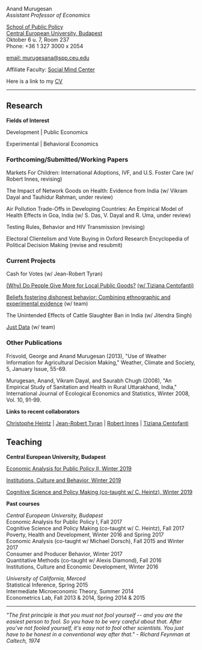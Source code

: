 Anand Murugesan   
*Assistant Professor of Economics*

[School of Public Policy](https://people.ceu.edu/anand_murugesan)<br/>
[Central European University, Budapest](https://www.ceu.edu/)<br/>
Oktober 6 u. 7, Room 237<br/>
Phone: +36 1 327 3000 x 2054

[email: murugesana@spp.ceu.edu](murugesana@spp.ceu.edu)

Affiliate Faculty: [Social Mind Center](https://socialmind.ceu.edu/affiliates)

Here is a link to my [CV](cvFeb2019AMurugesan.pdf)

---

## Research 

**Fields of Interest**

Development  | Public Economics

Experimental | Behavioral Economics 

### Forthcoming/Submitted/Working Papers 
Markets For Children: International Adoptions, IVF, and U.S. Foster Care (w/ Robert Innes, revising)

The Impact of Network Goods on Health: Evidence from India (w/ Vikram Dayal and Tauhidur Rahman, under review)

Air Pollution Trade-Offs in Developing Countries: An Empirical Model of Health Effects in Goa, India (w/ S. Das, V. Dayal and R. Uma, under review)

Testing Rules, Behavior and  HIV Transmission (revising)

Electoral Clientelism and Vote Buying  in Oxford Research Encyclopedia of Political Decision Making (revise and resubmit)

### Current Projects
Cash for Votes (w/ Jean-Robert Tyran)

[(Why) Do People Give More for Local Public Goods?](https://sozialmarie.org/index.php/sk/projects/7826) [(w/ Tiziana Centofanti)](https://people.ceu.edu/tiziana_centofanti)

[Beliefs fostering dishonest behavior: Combining ethnographic and experimental evidence](https://www.ceu.edu/iti/projects/BFD) (w/ team)

The Unintended Effects of Cattle Slaughter Ban in India (w/ Jitendra Singh)

[Just Data](https://www.ceu.edu/project/just-data) (w/ team)

### Other Publications
Frisvold, George and Anand Murugesan (2013), "Use of Weather Information for Agricultural Decision Making," Weather, Climate and Society, 5, January Issue, 55-69.

Murugesan, Anand, Vikram Dayal, and Saurabh Chugh (2008), "An Empirical Study of Sanitation and Health in Rural Uttarakhand, India," International Journal of Ecological Economics and Statistics, Winter 2008, Vol. 10, 91-99.

**Links to recent collaborators**


 [Christophe Heintz](https://people.ceu.edu/christophe_heintz) | [Jean-Robert Tyran](https://homepage.univie.ac.at/jean-robert.tyran/index.html) | [Robert Innes](https://robinnes.weebly.com/) | [Tiziana Centofanti](https://people.ceu.edu/tiziana_centofanti)



## Teaching

**Central European University, Budapest**

[Economic Analysis for Public Policy II, Winter 2019](https://courses.ceu.edu/courses/economic-analysis-public-policy-ii-0)

[Institutions, Culture and Behavior, Winter 2019](https://courses.ceu.edu/courses/institutions-culture-and-development)

[Cognitive Science and Policy Making (co-taught w/ C. Heintz), Winter 2019](https://courses.ceu.edu/courses/cognitive-science-and-policy-making)

**Past courses**

*Central European University, Budapest*<br/>
Economic Analysis for Public Policy I, Fall 2017<br/>
Cognitive Science and Policy Making (co-taught w/ C. Heintz), Fall 2017<br/>
Poverty, Health and Development, Winter 2016 and Spring 2017<br/>
Economic Analysis (co-taught w/ Michael Dorsch), Fall 2015 and Winter 2017<br/>
Consumer and Producer Behavior, Winter 2017<br/>
Quantitative Methods (co-taught w/ Alexis Diamond), Fall 2016<br/>
Institutions, Culture and Economic Development, Winter 2016

*University of California, Merced*<br/>
Statistical Inference, Spring 2015<br/>
Intermediate Microeconomic Theory, Summer 2014<br/>
Econometrics Lab, Fall 2013 & 2014, Spring 2014 & 2015

---
*"The first principle is that you must not fool yourself -- and you are the easiest person to fool. So you have to be very careful about that. After you've not fooled yourself, it's easy not to fool other scientists. You just have to be honest in a conventional way after that." - Richard Feynman at Caltech, 1974*



